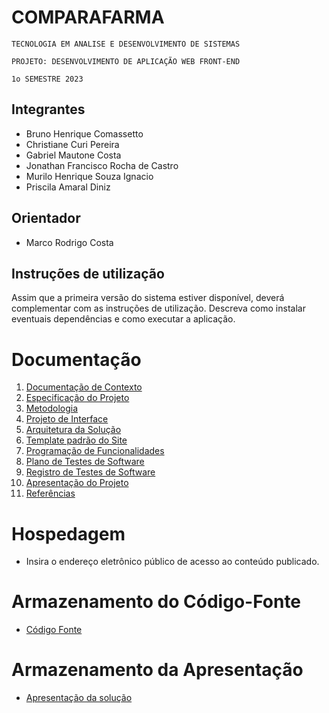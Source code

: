 ﻿# COMPARAFARMA

`TECNOLOGIA EM ANALISE E DESENVOLVIMENTO DE SISTEMAS`

`PROJETO: DESENVOLVIMENTO DE APLICAÇÃO WEB FRONT-END`

`1o SEMESTRE 2023`


## Integrantes

- Bruno Henrique Comassetto
- Christiane Curi Pereira
- Gabriel Mautone Costa
- Jonathan Francisco Rocha de Castro
- Murilo Henrique Souza Ignacio
- Priscila Amaral Diniz

## Orientador

- Marco Rodrigo Costa

## Instruções de utilização

Assim que a primeira versão do sistema estiver disponível, deverá complementar com as instruções de utilização. Descreva como instalar eventuais dependências e como executar a aplicação.

# Documentação

<ol>
	<li>	
		<a href="docs/01-Documentação de Contexto.md"> Documentação de Contexto</a>
	</li>


	
<li>
<a href="docs/02-Especificação do Projeto.md"> 
Especificação do Projeto</a>
</li>
  	

<li> <a href="docs/03-Metodologia.md"> 
Metodologia</a> </li>

<li><a href="docs/04-Projeto de Interface.md"> Projeto de Interface</a></li>


		
<li><a href="docs/05-Arquitetura da Solução.md"> Arquitetura da Solução</a></li>
<li><a href="docs/06-Template padrão do Site.md"> Template padrão do Site</a></li>
<li><a href="docs/07-Programação de Funcionalidades.md"> Programação de Funcionalidades</a></li>
<li><a href="docs/08-Plano de Testes de Software.md"> Plano de Testes de Software</a></li>
<li><a href="docs/09-Registro de Testes de Software.md"> Registro de Testes de Software</a></li>
<li><a href="docs/10-Apresentação do Projeto.md"> Apresentação do Projeto</a></li>
<li><a href="docs/11-Referências.md"> Referências</a></li>
</ol>

# Hospedagem

- Insira o endereço eletrônico público de acesso ao conteúdo publicado.

# Armazenamento do Código-Fonte

- <a href="src/README.md">Código Fonte</a>

# Armazenamento da Apresentação

- <a href="presentation/README.md">Apresentação da solução</a>
